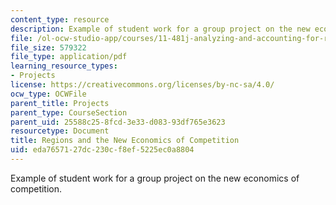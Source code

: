 ```yaml
---
content_type: resource
description: Example of student work for a group project on the new economics of competition.
file: /ol-ocw-studio-app/courses/11-481j-analyzing-and-accounting-for-regional-economic-growth-spring-2009/eda7657127dc230cf8ef5225ec0a8804_MIT11_481Js09_sw01.pdf
file_size: 579322
file_type: application/pdf
learning_resource_types:
- Projects
license: https://creativecommons.org/licenses/by-nc-sa/4.0/
ocw_type: OCWFile
parent_title: Projects
parent_type: CourseSection
parent_uid: 25588c25-8fcd-3e33-d083-93df765e3623
resourcetype: Document
title: Regions and the New Economics of Competition
uid: eda76571-27dc-230c-f8ef-5225ec0a8804
---
```

Example of student work for a group project on the new economics of competition.